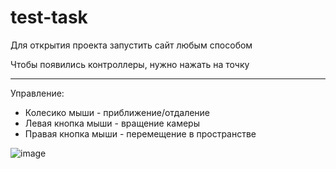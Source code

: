 # test-task

Для открытия проекта запустить сайт любым способом

Чтобы появились контроллеры, нужно нажать на точку
<hr>
Управление:

* Колесико мыши - приближение/отдаление
* Левая кнопка мыши - вращение камеры
* Правая кнопка мыши - перемещение в пространстве

 ![image](https://github.com/user-attachments/assets/72a042b9-e7a3-42ab-8237-20f4a714a707)
